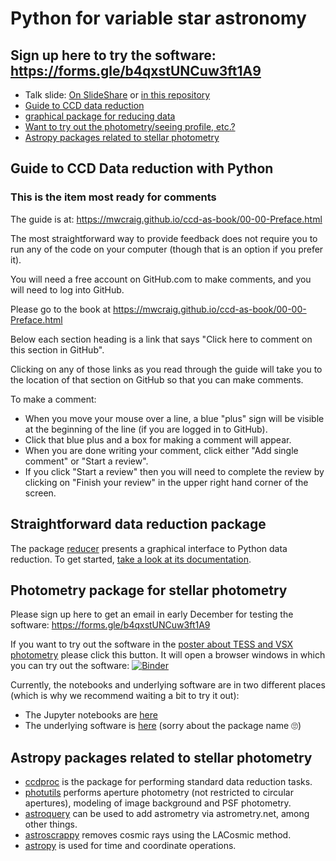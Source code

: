 # Python for variable star astronomy
## Sign up here to try the software: https://forms.gle/b4qxstUNCuw3ft1A9

+ Talk slide: [On SlideShare](https://www.slideshare.net/mwcraig/python-for-variable-star-astronomy-a-status-report-184520240) or [in this repository](craig-aavso-fall-2019.pdf)
+ [Guide to CCD data reduction](#Guide-to-CCD-Data-reduction-with-Python)
+ [graphical package for reducing data](#Straightforward-data-reduction-package)
+ [Want to try out the photometry/seeing profile, etc.?](#Photometry-package-for-stellar-photometry)
+ [Astropy packages related to stellar photometry](#Astropy-packages-related-to-stellar-photometry)

## Guide to CCD Data reduction with Python
### This is the item most ready for comments

The guide is at: https://mwcraig.github.io/ccd-as-book/00-00-Preface.html

The most straightforward way to provide feedback does not require you to run any of the code on your computer (though that is an option if you prefer it).

You will need a free account on GitHub.com to make comments, and you will need to log into GitHub.

Please go to the book at https://mwcraig.github.io/ccd-as-book/00-00-Preface.html

Below each section heading is a link that says "Click here to comment on this section in GitHub".

Clicking on any of those links as you read through the guide will take you to the location of that section on GitHub so that you can make comments.

To make a comment:

+ When you move your mouse over a line, a blue "plus" sign will be visible at the beginning of the line (if you are logged in to GitHub).
+ Click that blue plus and a box for making a comment will appear.
+ When you are done writing your comment, click either "Add single comment" or "Start a review".
+ If you click "Start a review" then you will need to complete the review by clicking on "Finish your review" in the upper right hand corner of the screen.

## Straightforward data reduction package

The package [reducer](https://github.com/mwcraig/reducer) presents a graphical interface to Python data reduction. To get started, [take a look at its documentation](https://reducer.rtfd.io).

## Photometry package for stellar photometry

Please sign up here to get an email in early December for testing the software: https://forms.gle/b4qxstUNCuw3ft1A9

If you want to try out the software in the [poster about TESS and VSX photometry](https://github.com/feder-observatory/aavso2019-poster) please click this button. It will open a browser windows in which you can try out the software: [![Binder](https://mybinder.org/badge_logo.svg)](https://mybinder.org/v2/gh/feder-observatory/aavso2019-poster/master?filepath=comparison_demo.ipynb)


Currently, the notebooks and underlying software are in two different places (which is why we recommend waiting a bit to try it out):

+ The Jupyter notebooks are [here](https://github.com/mwcraig/obs-astronomy-binder/tree/master/ORIGINALS-OF-USEFUL-NOTEBOOKS)
+ The underlying software is [here](https://github.com/glowing-waffle/glowing-waffles) (sorry about the package name 🙄)

## Astropy packages related to stellar photometry

+ [ccdproc](https://ccdproc.rtfd.io) is the package for performing standard data reduction tasks.
+ [photutils](https://photutils.rtfd.io) performs aperture photometry (not restricted to circular apertures), modeling of image background and PSF photometry.
+ [astroquery](https://astroquery.rtfd.io) can be used to add astrometry via astrometry.net, among other things.
+ [astroscrappy](https://astroscrappy.rtfd.io) removes cosmic rays using the LACosmic method.
+ [astropy](https://astropy.rtfd.io) is used for time and coordinate operations.

